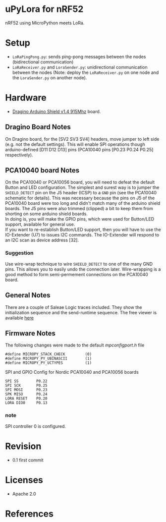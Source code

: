# uPyLora for nRF52
nRF52 using MicroPython meets LoRa.

# Setup
* `LoRaPingPong.py`: sends ping-pong messages between the nodes (bidirectional communication)
* `LoRaReceiver.py` and `LoraSender.py`: unidirectional communication between the nodes (Note: deploy the `LoRaReceiver.py` on one node and the `LoraSender.py` on another node).  

# Hardware
* [Dragino Arduino Shield v1.4 915Mhz](http://www.dragino.com/products/module/item/102-lora-shield.html) board.

## Dragino Board Notes ## 
On Dragino board, for the [SV2 SV3 SV4] headers, move jumper to left side (e.g. not the default settings).
This will enable SPI operations though arduino-defined [D11 D12 D13] pins (PCA10040 pins [P0.23 P0.24 P0.25] respectively).  

## PCA10040 board Notes ##
On the PCA10040 or PCA10056 board, you will need to defeat the default Button and LED configuration. The simplest and surest way is to jumper the `SHIELD_DETECT` pin on the J5 header (ICSP) to a `GND` pin (see the PCA10040 schematic for details). This was necessary because the pins on J5 of the PCA10040 board were too long and didn't match many of the arduino shield boards.   The J5 pins were also trimmed (clipped) a bit to keep them from shorting on some arduino shield boards.  
In doing is, you will make the GPIO pins, which were used for Button/LED support, available for general use.  
If you want to re-establish Button/LED support, then you will have to use the IO-Extender (U7) to issues I2C commands.  The IO-Extender will respond to an I2C scan as device address [32].
### Suggestion ###   
Use wire-wrap technique to wire `SHIELD_DETECT` to one of the many GND pins. This allows you to easily undo the connection later. Wire-wrapping is a good method to form semi-permement connections on the PCA10040 board.

## General Notes ##
There are a couple of Saleae Logic traces included. They show the initialization sequence and the send-runtime sequence. The free viewer is available [here](https://www.saleae.com/downloads) 

## Firmware Notes ##
The following changes were made to the default *mpconfigport.h* file
```
#define MICROPY_STACK_CHECK         (0)
#define MICROPY_PY_UBINASCII        (1)
#define MICROPY_PY_UCTYPES          (1)
```
    
SPI and GPIO Config for Nordic PCA10040 and PCA10056 boards
```
SPI SS        P0.22
SPI SCK       P0.25
SPI MOSI      P0.23
SPK MISO      P0.24
LORA RESET    P0.20
LORA DIO0     P0.13
```
### note ###
SPI controller 0 is configured. 

# Revision
* 0.1 first commit

# Licenses
* Apache 2.0

# References 
